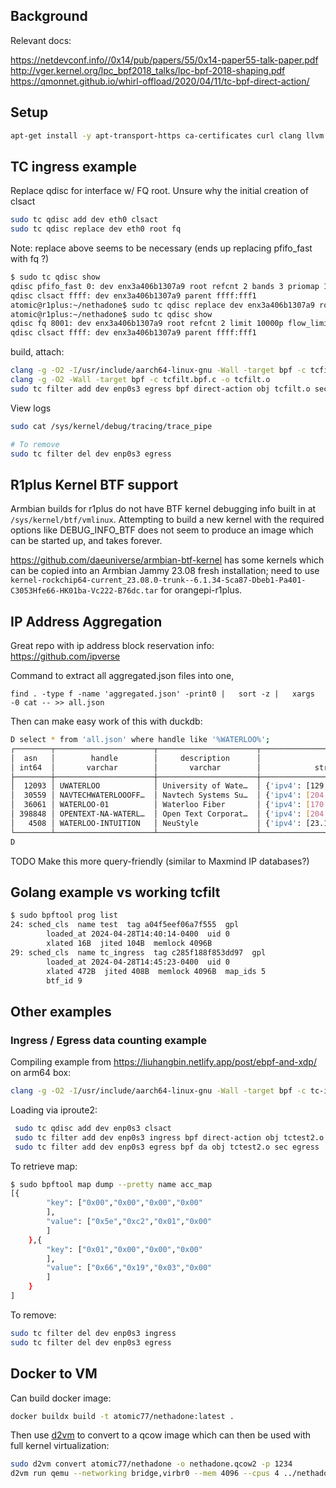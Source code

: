 ## Background

Relevant docs:

https://netdevconf.info//0x14/pub/papers/55/0x14-paper55-talk-paper.pdf
http://vger.kernel.org/lpc_bpf2018_talks/lpc-bpf-2018-shaping.pdf
https://qmonnet.github.io/whirl-offload/2020/04/11/tc-bpf-direct-action/

## Setup

```bash
apt-get install -y apt-transport-https ca-certificates curl clang llvm jq libelf-dev libpcap-dev libbfd-dev binutils-dev build-essential make linux-tools-common linux-tools-$(uname -r) bpfcc-tools python3-pip
```


## TC ingress example

Replace qdisc for interface w/ FQ root. Unsure why the initial creation of clsact
```bash
sudo tc qdisc add dev eth0 clsact
sudo tc qdisc replace dev eth0 root fq
```

Note:
replace above seems to be necessary (ends up replacing pfifo_fast with fq ?)

```bash
$ sudo tc qdisc show
qdisc pfifo_fast 0: dev enx3a406b1307a9 root refcnt 2 bands 3 priomap 1 2 2 2 1 2 0 0 1 1 1 1 1 1 1 1
qdisc clsact ffff: dev enx3a406b1307a9 parent ffff:fff1
atomic@r1plus:~/nethadone$ sudo tc qdisc replace dev enx3a406b1307a9 root fq
atomic@r1plus:~/nethadone$ sudo tc qdisc show
qdisc fq 8001: dev enx3a406b1307a9 root refcnt 2 limit 10000p flow_limit 100p buckets 1024 orphan_mask 1023 quantum 3028b initial_quantum 15140b low_rate_threshold 550Kbit refill_delay 40ms timer_slack 10us horizon 10s horizon_drop
qdisc clsact ffff: dev enx3a406b1307a9 parent ffff:fff1
```

build, attach:
```bash
clang -g -O2 -I/usr/include/aarch64-linux-gnu -Wall -target bpf -c tcfilt.bpf.c -o tcfilt.o
clang -g -O2 -Wall -target bpf -c tcfilt.bpf.c -o tcfilt.o
sudo tc filter add dev enp0s3 egress bpf direct-action obj tcfilt.o sec tc
```

View logs

```bash
sudo cat /sys/kernel/debug/tracing/trace_pipe

# To remove
sudo tc filter del dev enp0s3 egress
```

## R1plus Kernel BTF support

Armbian builds for r1plus do not have BTF kernel debugging info built in
at `/sys/kernel/btf/vmlinux`. Attempting to build a new kernel with the required
options like DEBUG_INFO_BTF does not seem to produce an image which can 
be started up, and takes forever. 

https://github.com/daeuniverse/armbian-btf-kernel has some kernels which 
can be copied into an Armbian Jammy 23.08 fresh installation; need to 
use `kernel-rockchip64-current_23.08.0-trunk--6.1.34-Sca87-Dbeb1-Pa401-C3053Hfe66-HK01ba-Vc222-B76dc.tar` for orangepi-r1plus.


## IP Address Aggregation

Great repo with ip address block reservation info:
https://github.com/ipverse

Command to extract all aggregated.json files into one,

```
find . -type f -name 'aggregated.json' -print0 |   sort -z |   xargs -0 cat -- >> all.json
```

Then can make easy work of this with duckdb:

```bash
D select * from 'all.json' where handle like '%WATERLOO%';
┌────────┬──────────────────────┬──────────────────────┬───────────────────────────────────────────────────────────────┐
│  asn   │        handle        │     description      │                            subnets                            │
│ int64  │       varchar        │       varchar        │            struct(ipv4 varchar[], ipv6 varchar[])             │
├────────┼──────────────────────┼──────────────────────┼───────────────────────────────────────────────────────────────┤
│  12093 │ UWATERLOO            │ University of Wate…  │ {'ipv4': [129.97.0.0/16, 198.96.155.0/24], 'ipv6': [2620:10…  │
│  30559 │ NAVTECHWATERLOOOFF…  │ Navtech Systems Su…  │ {'ipv4': [204.138.153.0/24], 'ipv6': []}                      │
│  36061 │ WATERLOO-01          │ Waterloo Fiber       │ {'ipv4': [170.62.164.0/22], 'ipv6': [2602:f9c2::/36]}         │
│ 398848 │ OPENTEXT-NA-WATERL…  │ Open Text Corporat…  │ {'ipv4': [204.107.30.0/23], 'ipv6': []}                       │
│   4508 │ WATERLOO-INTUITION   │ NeuStyle             │ {'ipv4': [23.175.32.0/24, 155.254.2.0/23, 198.89.188.0/23],…  │
└────────┴──────────────────────┴──────────────────────┴───────────────────────────────────────────────────────────────┘
D
```

TODO Make this more query-friendly (similar to Maxmind IP databases?)

## Golang example vs working tcfilt

```bash
$ sudo bpftool prog list
24: sched_cls  name test  tag a04f5eef06a7f555  gpl
        loaded_at 2024-04-28T14:40:14-0400  uid 0
        xlated 16B  jited 104B  memlock 4096B
29: sched_cls  name tc_ingress  tag c285f188f853dd97  gpl
        loaded_at 2024-04-28T14:45:23-0400  uid 0
        xlated 472B  jited 408B  memlock 4096B  map_ids 5
        btf_id 9
```


## Other examples


### Ingress / Egress data counting example

Compiling example from https://liuhangbin.netlify.app/post/ebpf-and-xdp/ on arm64 box:

```bash
clang -g -O2 -I/usr/include/aarch64-linux-gnu -Wall -target bpf -c tc-ingress-count.bpf.c -o tc-ingress-count.o
```

Loading via iproute2:

```bash
 sudo tc qdisc add dev enp0s3 clsact
 sudo tc filter add dev enp0s3 ingress bpf direct-action obj tctest2.o sec ingress
 sudo tc filter add dev enp0s3 egress bpf da obj tctest2.o sec egress
```

To retrieve map:
```bash
$ sudo bpftool map dump --pretty name acc_map
[{
        "key": ["0x00","0x00","0x00","0x00"
        ],
        "value": ["0x5e","0xc2","0x01","0x00"
        ]
    },{
        "key": ["0x01","0x00","0x00","0x00"
        ],
        "value": ["0x66","0x19","0x03","0x00"
        ]
    }
]
```

To remove:

```bash
sudo tc filter del dev enp0s3 ingress
sudo tc filter del dev enp0s3 egress
```


## Docker to VM 

Can build docker image:
```bash
docker buildx build -t atomic77/nethadone:latest .
```

Then use [d2vm](https://github.com/linka-cloud/d2vm) to convert to a qcow image which can then be used with full kernel virtualization:

```bash
sudo d2vm convert atomic77/nethadone -o nethadone.qcow2 -p 1234
d2vm run qemu --networking bridge,virbr0 --mem 4096 --cpus 4 ../nethadone.qcow2 
```

